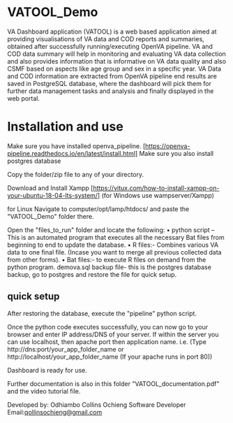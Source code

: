 # VATOOL_Demo

VA Dashboard application (VATOOL) is a web based application aimed at providing visualisations of VA data and COD reports and summaries, obtained after successfully running/executing OpenVA pipeline. VA and COD data summary will help in monitoring and evaluating VA data collection and also provides information that is informative on VA data quality and also CSMF based on aspects like age group and sex in a specific year. VA Data and COD information are extracted from OpenVA pipeline end results are saved in PostgreSQL database, where the dashboard will pick them for further data management tasks and analysis and finally displayed in the web portal. 

# Installation and use
Make sure you have installed openva_pipeline. [https://openva-pipeline.readthedocs.io/en/latest/install.html]
Make sure you also install postgres database

Copy the folder/zip file to any of your directory.

Download and Install Xampp [https://vitux.com/how-to-install-xampp-on-your-ubuntu-18-04-lts-system/] (for Windows use wampserver/Xampp)

for Linux
Navigate to computer/opt/lamp/htdocs/ and paste the "VATOOL_Demo" folder there.


Open the "files_to_run" folder and locate the following:
•	python script – This is an automated program that executes all the necessary Bat files from beginning to end to update the database. 
•	R files:- Combines various VA data to one final file. (Incase you want to merge all previous collected data from other forms).
•	Bat files:- to execute R files on demand from the python program.
demova.sql backup file- this is the postgres database backup, go to postgres and restore the file for quick setup.


## quick setup 
After restoring the database, execute the "pipeline" python script.

Once the python code executes successfully, you can now go to your browser and enter IP address/DNS of your server. If within the server you can use localhost, then apache port then application name. i.e. (Type http://dns:port/your_app_folder_name or http://localhost/your_app_folder_name (If your apache runs in port 80))


Dashboard is ready for use.

Further documentation is also in this folder "VATOOL_documentation.pdf" and the video tutorial file.

Developed by:
Odhiambo Collins Ochieng
Software Developer
Email:qollinsochieng@gmail.com
